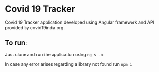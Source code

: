 # Covid 19 Tracker

Covid 19 Tracker application developed using Angular framework and API provided by covid19india.org. 

## To run:

Just clone and run the application using ```ng s -o```

In case any error arises regarding a library not found run ```npm i```